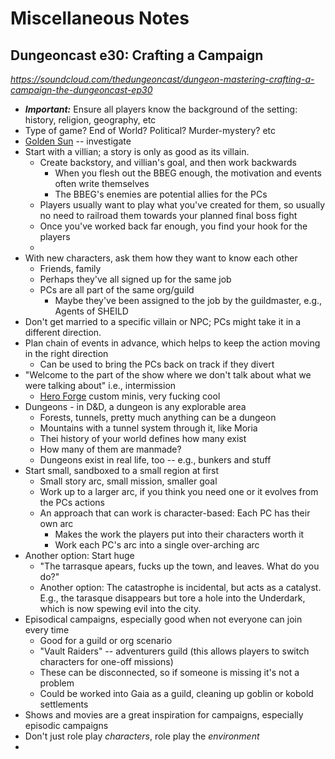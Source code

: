 # Miscellaneous Notes

## Dungeoncast e30: Crafting a Campaign

*https://soundcloud.com/thedungeoncast/dungeon-mastering-crafting-a-campaign-the-dungeoncast-ep30*

* ***Important:*** Ensure all players know the background of the setting: history, religion, geography, etc
* Type of game?  End of World?  Political?  Murder-mystery?  etc
* [Golden Sun](http://www.nintendo.com/games/detail/Iwf0TAUe8g3EbucjTMiPVLNWoU8AUo5f) -- investigate
* Start with a villian; a story is only as good as its villain.
  * Create backstory, and villian's goal, and then work backwards
    * When you flesh out the BBEG enough, the motivation and events often write themselves
    * The BBEG's enemies are potential allies for the PCs
  * Players usually want to play what you've created for them, so usually no need to railroad them towards your planned final boss fight
  * Once you've worked back far enough, you find your hook for the players
  * 
* With new characters, ask them how they want to know each other
  * Friends, family
  * Perhaps they've all signed up for the same job
  * PCs are all part of the same org/guild
    * Maybe they've been assigned to the job by the guildmaster, e.g., Agents of SHEILD
* Don't get married to a specific villain or NPC; PCs might take it in a different direction.
* Plan chain of events in advance, which helps to keep the action moving in the right direction
  * Can be used to bring the PCs back on track if they divert
* "Welcome to the part of the show where we don't talk about what we were talking about" i.e., intermission
  * [Hero Forge](https://www.heroforge.com/) custom minis, very fucking cool
* Dungeons - in D&D, a dungeon is any explorable area
  * Forests, tunnels, pretty much anything can be a dungeon
  * Mountains with a tunnel system through it, like Moria
  * Thei history of your world defines how many exist
  * How many of them are manmade?
  * Dungeons exist in real life, too -- e.g., bunkers and stuff
* Start small, sandboxed to a small region at first
  * Small story arc, small mission, smaller goal
  * Work up to a larger arc, if you think you need one or it evolves from the PCs actions
  * An approach that can work is character-based:  Each PC has their own arc
    * Makes the work the players put into their characters worth it
    * Work each PC's arc into a single over-arching arc
* Another option: Start huge
  * "The tarrasque apears, fucks up the town, and leaves.  What do you do?"
  * Another option:  The catastrophe is incidental, but acts as a catalyst.  E.g., the tarasque disappears but tore a hole into the Underdark, which is now spewing evil into the city.
* Episodical campaigns, especially good when not everyone can join every time
  * Good for a guild or org scenario
  * "Vault Raiders" -- adventurers guild (this allows players to switch characters for one-off missions)
  * These can be disconnected, so if someone is missing it's not a problem
  * Could be worked into Gaia as a guild, cleaning up goblin or kobold settlements
* Shows and movies are a great inspiration for campaigns, especially episodic campaigns
* Don't just role play *characters*, role play the *environment*
* 



